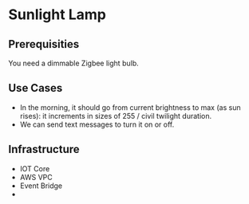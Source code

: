 # Sunlight Lamp

## Prerequisities

You need a dimmable Zigbee light bulb.

## Use Cases

- In the morning, it should go from current brightness to max (as sun rises): it increments in sizes of 255 / civil twilight duration.
- We can send text messages to turn it on or off.

## Infrastructure

- IOT Core
- AWS VPC
- Event Bridge
- 
